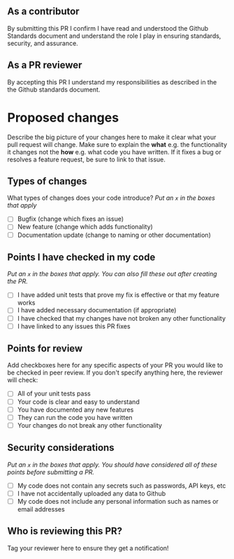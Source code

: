 ## As a contributor 
By submitting this PR I confirm I have read and understood the Github Standards document and understand the role I play in ensuring standards, security, and assurance.

## As a PR reviewer
By accepting this PR I understand my responsibilities as described in the the Github standards document.


# Proposed changes

Describe the big picture of your changes here to make it clear what your pull request will change. Make sure to explain the **what** e.g. the functionality it changes not the **how** e.g. what code you have written.  If it fixes a bug or resolves a feature request, be sure to link to that issue.

## Types of changes

What types of changes does your code introduce?
_Put an `x` in the boxes that apply_

- [ ] Bugfix (change which fixes an issue)
- [ ] New feature (change which adds functionality)
- [ ] Documentation update (change to naming or other documentation)

## Points I have checked in my code

_Put an `x` in the boxes that apply. You can also fill these out after creating the PR._

- [ ] I have added unit tests that prove my fix is effective or that my feature works
- [ ] I have added necessary documentation (if appropriate)
- [ ] I have checked that my changes have not broken any other functionality
- [ ] I have linked to any issues this PR fixes 

## Points for review

Add checkboxes here for any specific aspects of your PR you would like to be checked in peer review. If you don't specify anything here, the reviewer will check:

- [ ] All of your unit tests pass
- [ ] Your code is clear and easy to understand
- [ ] You have documented any new features
- [ ] They can run the code you have written
- [ ] Your changes do not break any other functionality

## Security considerations

_Put an `x` in the boxes that apply. You should have considered all of these points before submitting a PR._

- [ ] My code does not contain any secrets such as passwords, API keys, etc
- [ ] I have not accidentally uploaded any data to Github
- [ ] My code does not include any personal information such as names or email addresses

## Who is reviewing this PR?

Tag your reviewer here to ensure they get a notification!